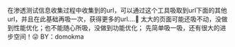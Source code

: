 在渗透测试信息收集过程中收集到的url，可以通过这个工具吸取到url下面的其他url，并且在此基础再吸一次，获得更多的url....🤣
太大的页面可能还吸不动，没做到性能优化；也不能随心所吸，没做到功能优化；
先简单吸一吸，还有很大的进步空间！😜
BY：domokma

